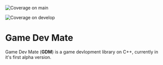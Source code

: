 ![Coverage on main](https://ellysparky.github.io/GDM/main.svg)

![Coverage on develop](https://ellysparky.github.io/GDM/develop.svg)

# Game Dev Mate

Game Dev Mate (**GDM**) is a game devlopment library on C++, currently in it's first alpha version.
